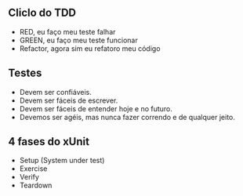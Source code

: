 
## Cliclo do TDD
- RED, eu faço meu teste falhar
- GREEN, eu faço meu teste funcionar
- Refactor, agora sim eu refatoro meu código


## Testes
- Devem ser confiáveis.
- Devem ser fáceis de escrever.
- Devem ser fáceis de entender hoje e no futuro.
- Devemos ser agéis, mas nunca fazer correndo e de qualquer jeito.


## 4 fases do xUnit
- Setup (System under test)
- Exercise 
- Verify
- Teardown 